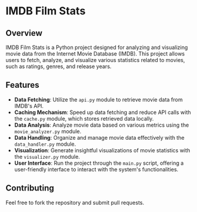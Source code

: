 # IMDB Film Stats

## Overview
IMDB Film Stats is a Python project designed for analyzing and visualizing movie data from the Internet Movie Database (IMDB). This project allows users to fetch, analyze, and visualize various statistics related to movies, such as ratings, genres, and release years.

## Features
- **Data Fetching**: Utilize the `api.py` module to retrieve movie data from IMDB's API.
- **Caching Mechanism**: Speed up data fetching and reduce API calls with the `cache.py` module, which stores retrieved data locally.
- **Data Analysis**: Analyze movie data based on various metrics using the `movie_analyzer.py` module.
- **Data Handling**: Organize and manage movie data effectively with the `data_handler.py` module.
- **Visualization**: Generate insightful visualizations of movie statistics with the `visualizer.py` module.
- **User Interface**: Run the project through the `main.py` script, offering a user-friendly interface to interact with the system's functionalities.


## Contributing

Feel free to fork the repository and submit pull requests.
